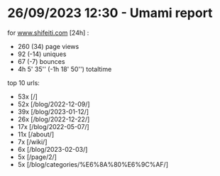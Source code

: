 # 26/09/2023 12:30 - Umami report
for www.shifeiti.com [24h] :

 - 260 (34) page views
 - 92 (-14) uniques
 - 67 (-7) bounces
 - 4h 5' 35'' (-1h 18' 50'') totaltime


top 10 urls:
 - 53x [/]
 - 52x [/blog/2022-12-09/]
 - 39x [/blog/2023-01-12/]
 - 26x [/blog/2022-12-22/]
 - 17x [/blog/2022-05-07/]
 - 11x [/about/]
 - 7x [/wiki/]
 - 6x [/blog/2023-02-03/]
 - 5x [/page/2/]
 - 5x [/blog/categories/%E6%8A%80%E6%9C%AF/]


